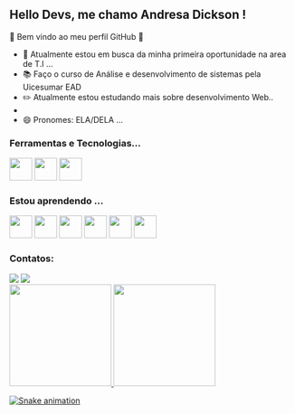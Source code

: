 ## Hello Devs, me chamo Andresa Dickson ! 

🚀 Bem vindo ao meu perfil GitHub 🚀

- 🔭 Atualmente estou em busca da minha primeira oportunidade na area de T.I ...
- 📚 Faço o curso de Análise e desenvolvimento de sistemas pela Uicesumar EAD
- ✏️ Atualmente estou estudando mais sobre desenvolvimento Web..
-
- 😄 Pronomes: ELA/DELA ...

### Ferramentas e Tecnologias...

<img src="https://cdn.jsdelivr.net/gh/devicons/devicon/icons/git/git-original.svg" width="40" height="40"/> <img src="https://cdn.jsdelivr.net/gh/devicons/devicon/icons/linux/linux-original.svg" width="40" height="40"/> <img src="https://cdn.jsdelivr.net/gh/devicons/devicon/icons/mysql/mysql-original-wordmark.svg"  width="40" height="40"/>

### Estou aprendendo ...

<img src="https://cdn.jsdelivr.net/gh/devicons/devicon/icons/html5/html5-original-wordmark.svg" width="40" height="40"/> <img src="https://cdn.jsdelivr.net/gh/devicons/devicon/icons/css3/css3-original-wordmark.svg" width="40" height="40"/> <img src="https://cdn.jsdelivr.net/gh/devicons/devicon/icons/javascript/javascript-original.svg" width="40" height="40"/> <img src="https://cdn.jsdelivr.net/gh/devicons/devicon/icons/php/php-original.svg" width="40" height="40"/> <img src="https://cdn.jsdelivr.net/gh/devicons/devicon/icons/bootstrap/bootstrap-original-wordmark.svg" width="40" height="40" />
 <img src="https://cdn.jsdelivr.net/gh/devicons/devicon/icons/python/python-original.svg" width="40" height="40"/>


### Contatos:

<div>
<a href = "mailto:andresaschirmer@gmail.com"><img src="https://img.shields.io/badge/Gmail-D14836?style=for-the-badge&logo=gmail&logoColor=white" target="_blank"></a>
<a href="https://www.linkedin.com/in/andresa-dickson-a53469215/" target="_blank"><img src="https://img.shields.io/badge/-LinkedIn-%230077B5?style=for-the-badge&logo=linkedin&logoColor=white" target="_blank"></a>   
</div>

<div>
<a href="https://github.com/andresadickson">
<img height="180em" src="https://github-readme-stats.vercel.app/api/top-langs/?username=andresadickson&layout=compact&langs_count=7&theme=dracula"/>
<img height="180em" src="https://github-readme-stats.vercel.app/api?username=andresadickson&show_icons=true&theme=dracula&include_all_commits=true&count_private=true"/>
</div>
  
 ![Snake animation](https://github.com/andresadickson/anresadickson/blob/output/github-contribution-grid-snake.svg)




